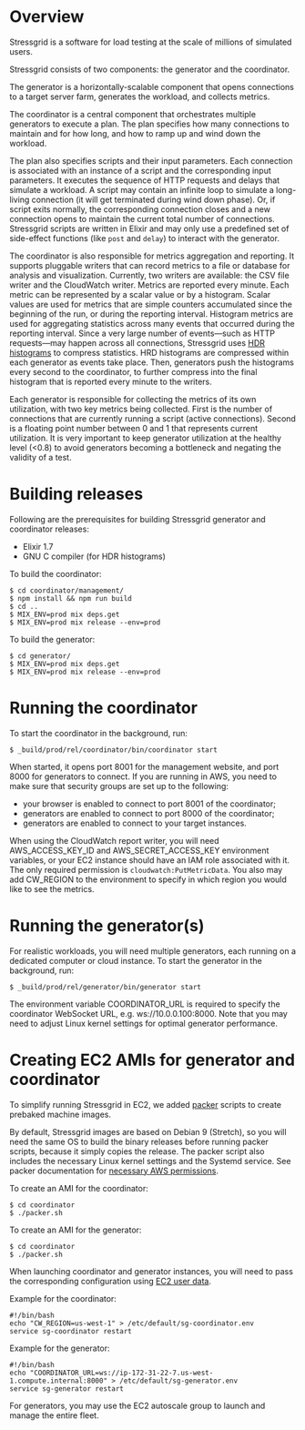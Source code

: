 # Overview

Stressgrid is a software for load testing at the scale of millions of simulated users.

Stressgrid consists of two components: the generator and the coordinator.

The generator is a horizontally-scalable component that opens connections to a target server farm, generates the workload, and collects metrics.

The coordinator is a central component that orchestrates multiple generators to execute a plan. The plan specifies how many connections to maintain and for how long, and how to ramp up and wind down the workload. 

The plan also specifies scripts and their input parameters. Each connection is associated with an instance of a script and the corresponding input parameters. It executes the sequence of HTTP requests and delays that simulate a workload. A script may contain an infinite loop to simulate a long-living connection (it will get terminated during wind down phase). Or, if script exits normally, the corresponding connection closes and a new connection opens to maintain the current total number of connections. Stressgrid scripts are written in Elixir and may only use a predefined set of side-effect functions (like `post` and `delay`) to interact with the generator.

The coordinator is also responsible for metrics aggregation and reporting. It supports pluggable writers that can record metrics to a file or database for analysis and visualization. Currently, two writers are available: the CSV file writer and the CloudWatch writer. Metrics are reported every minute. Each metric can be represented by a scalar value or by a histogram. Scalar values are used for metrics that are simple counters accumulated since the beginning of the run, or during the reporting interval. Histogram metrics are used for aggregating statistics across many events that occurred during the reporting interval. Since a very large number of events—such as HTTP requests—may happen across all connections, Stressgrid uses [HDR histograms](http://hdrhistogram.org) to compress statistics. HRD histograms are compressed within each generator as events take place. Then, generators push the histograms every second to the coordinator, to further compress into the final histogram that is reported every minute to the writers.

Each generator is responsible for collecting the metrics of its own utilization, with two key metrics being collected. First is the number of connections that are currently running a script (active connections). Second is a floating point number between 0 and 1 that represents current utilization. It is very important to keep generator utilization at the healthy level (<0.8) to avoid generators becoming a bottleneck and negating the validity of a test.

# Building releases

Following are the prerequisites for building Stressgrid generator and coordinator releases:

- Elixir 1.7
- GNU C compiler (for HDR histograms)

To build the coordinator:

    $ cd coordinator/management/
    $ npm install && npm run build
    $ cd ..
    $ MIX_ENV=prod mix deps.get
    $ MIX_ENV=prod mix release --env=prod

To build the generator:

    $ cd generator/
    $ MIX_ENV=prod mix deps.get
    $ MIX_ENV=prod mix release --env=prod


# Running the coordinator

To start the coordinator in the background, run:

    $ _build/prod/rel/coordinator/bin/coordinator start

When started, it opens port 8001 for the management website, and port 8000 for generators to connect. If you are running in AWS, you need to make sure that security groups are set up to the following:

- your browser is enabled to connect to port 8001 of the coordinator;
- generators are enabled to connect to port 8000 of the coordinator;
- generators are enabled to connect to your target instances.

When using the CloudWatch report writer, you will need AWS_ACCESS_KEY_ID and AWS_SECRET_ACCESS_KEY environment variables, or your EC2 instance should have an IAM role associated with it. The only required permission is `cloudwatch:PutMetricData`. You also may add CW_REGION to the environment to specify in which region you would like to see the metrics.

# Running the generator(s)

For realistic workloads, you will need multiple generators, each running on a dedicated computer or cloud instance. To start the generator in the background, run:

    $ _build/prod/rel/generator/bin/generator start

The environment variable COORDINATOR_URL is required to specify the coordinator WebSocket URL, e.g. ws://10.0.0.100:8000. Note that you may need to adjust Linux kernel settings for optimal generator performance.

# Creating EC2 AMIs for generator and coordinator

To simplify running Stressgrid in EC2, we added [packer](https://www.packer.io/) scripts to create prebaked machine images.

By default, Stressgrid images are based on Debian 9 (Stretch), so you will need the same OS to build the binary releases before running packer scripts, because it simply copies the release. The packer script also includes the necessary Linux kernel settings and the Systemd service. See packer documentation for [necessary AWS permissions](https://www.packer.io/docs/builders/amazon.html#iam-task-or-instance-role).

To create an AMI for the coordinator:

    $ cd coordinator
    $ ./packer.sh

To create an AMI for the generator:

    $ cd coordinator
    $ ./packer.sh

When launching coordinator and generator instances, you will need to pass the corresponding configuration using [EC2 user data](https://docs.aws.amazon.com/AWSEC2/latest/UserGuide/user-data.html).

Example for the coordinator:

    #!/bin/bash
    echo "CW_REGION=us-west-1" > /etc/default/sg-coordinator.env
    service sg-coordinator restart

Example for the generator:

    #!/bin/bash
    echo "COORDINATOR_URL=ws://ip-172-31-22-7.us-west-1.compute.internal:8000" > /etc/default/sg-generator.env
    service sg-generator restart

For generators, you may use the EC2 autoscale group to launch and manage the entire fleet.